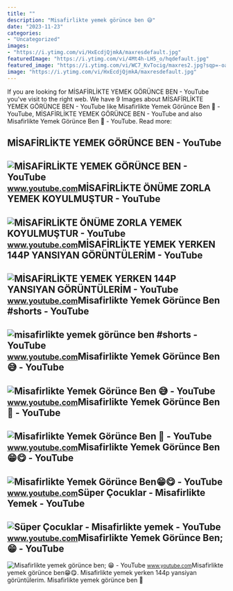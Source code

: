 ```yaml
---
title: ""
description: "Misafirlikte yemek görünce ben 😅"
date: "2023-11-23"
categories:
- "Uncategorized"
images:
- "https://i.ytimg.com/vi/HxEcdjQjmkA/maxresdefault.jpg"
featuredImage: "https://i.ytimg.com/vi/4Mt4h-LH5_o/hqdefault.jpg"
featured_image: "https://i.ytimg.com/vi/WC7_KvTocig/maxres2.jpg?sqp=-oaymwEoCIAKENAF8quKqQMcGADwAQH4Ac4FgAKACooCDAgAEAEYKyBlKDwwDw==&amp;rs=AOn4CLD88g8NA9nY7maz_VCtD7Wi4FVa1w"
image: "https://i.ytimg.com/vi/HxEcdjQjmkA/maxresdefault.jpg"
---
```


If you are looking for MİSAFİRLİKTE YEMEK GÖRÜNCE BEN - YouTube you've visit to the right web. We have 9 Images about MİSAFİRLİKTE YEMEK GÖRÜNCE BEN - YouTube like Misafirlikte Yemek Görünce Ben 🤤 - YouTube, MİSAFİRLİKTE YEMEK GÖRÜNCE BEN - YouTube and also Misafirlikte Yemek Görünce Ben 🤤 - YouTube. Read more:

MİSAFİRLİKTE YEMEK GÖRÜNCE BEN - YouTube
----------------------------------------

 ![MİSAFİRLİKTE YEMEK GÖRÜNCE BEN - YouTube](https://i.ytimg.com/vi/vZnColBemZM/maxresdefault.jpg?sqp=-oaymwEmCIAKENAF8quKqQMa8AEB-AH-CYAC0AWKAgwIABABGGUgXChNMA8=&rs=AOn4CLB3sTOLrxLtaA7KMWwEppX3fpvLGQ) <small>www.youtube.com</small>MİSAFİRLİKTE ÖNÜME ZORLA YEMEK KOYULMUŞTUR - YouTube
----------------------------------------------------

 ![MİSAFİRLİKTE ÖNÜME ZORLA YEMEK KOYULMUŞTUR - YouTube](https://i.ytimg.com/vi/HxEcdjQjmkA/maxresdefault.jpg) <small>www.youtube.com</small>MİSAFİRLİKTE YEMEK YERKEN 144P YANSIYAN GÖRÜNTÜLERİM - YouTube
--------------------------------------------------------------

 ![MİSAFİRLİKTE YEMEK YERKEN 144P YANSIYAN GÖRÜNTÜLERİM - YouTube](https://i.ytimg.com/vi/WC7_KvTocig/maxres2.jpg?sqp=-oaymwEoCIAKENAF8quKqQMcGADwAQH4Ac4FgAKACooCDAgAEAEYKyBlKDwwDw==&rs=AOn4CLD88g8NA9nY7maz_VCtD7Wi4FVa1w) <small>www.youtube.com</small>Misafirlikte Yemek Görünce Ben #shorts - YouTube
------------------------------------------------

 ![misafirlikte yemek görünce ben #shorts - YouTube](https://i.ytimg.com/vi/jYQP7sfOlu8/maxresdefault.jpg?sqp=-oaymwEmCIAKENAF8quKqQMa8AEB-AH-CIAC0AWKAgwIABABGGUgXShQMA8=&rs=AOn4CLDXq-fyn3778GV-bAVWAlY04eoqBg) <small>www.youtube.com</small>Misafirlikte Yemek Görünce Ben 😅 - YouTube
------------------------------------------

 ![Misafirlikte Yemek Görünce Ben 😅 - YouTube](https://i.ytimg.com/vi/CIwkrGbVcnA/maxresdefault.jpg?sqp=-oaymwEmCIAKENAF8quKqQMa8AEB-AH-CYAC0AWKAgwIABABGGUgXChLMA8=&rs=AOn4CLCzuVhwW4IKClQ7O4OMSyKdpVbJGA) <small>www.youtube.com</small>Misafirlikte Yemek Görünce Ben 🤤 - YouTube
------------------------------------------

 ![Misafirlikte Yemek Görünce Ben 🤤 - YouTube](https://i.ytimg.com/vi/aVBgHqZdH9k/maxresdefault.jpg) <small>www.youtube.com</small>Misafirlikte Yemek Görünce Ben😁😋 - YouTube
------------------------------------------

 ![Misafirlikte Yemek Görünce Ben😁😋 - YouTube](https://i.ytimg.com/vi/8fGNisEj7e0/maxres2.jpg?sqp=-oaymwEoCIAKENAF8quKqQMcGADwAQH4Ac4FgAKACooCDAgAEAEYZSBYKEYwDw==&rs=AOn4CLA5zHa3WDB33b6TjWXRfXQHsKbejw) <small>www.youtube.com</small>Süper Çocuklar - Misafirlikte Yemek - YouTube
---------------------------------------------

 ![Süper Çocuklar - Misafirlikte yemek - YouTube](https://i.ytimg.com/vi/4Mt4h-LH5_o/hqdefault.jpg) <small>www.youtube.com</small>Misafirlikte Yemek Görünce Ben; 😁 - YouTube
-------------------------------------------

 ![Misafirlikte yemek görünce ben; 😁 - YouTube](https://i.ytimg.com/vi/BV4kW0aI7hI/maxresdefault.jpg) <small>www.youtube.com</small>Misafirlikte yemek görünce ben😁😋. Mi̇safi̇rli̇kte yemek yerken 144p yansiyan görüntüleri̇m. Misafirlikte yemek görünce ben 🤤
